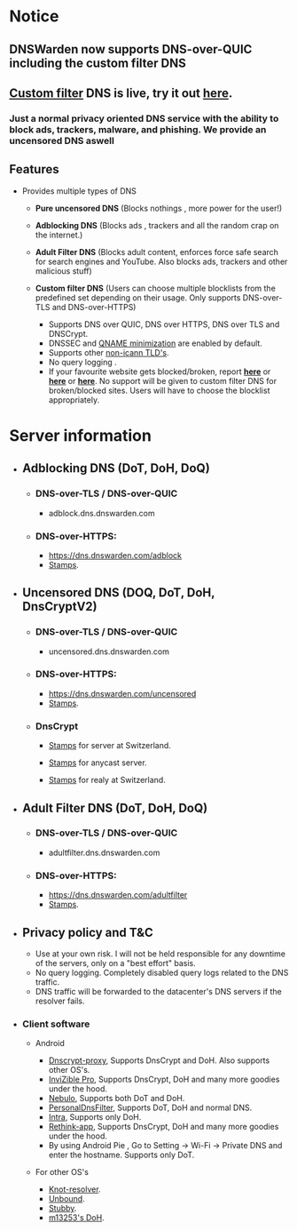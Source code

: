 # Notice

## DNSWarden now supports DNS-over-QUIC including the custom filter DNS

## [Custom filter](https://dnswarden.com/customfilter.html) DNS is live, try it out [here](https://dnswarden.com/customfilter.html).

### Just a normal privacy oriented DNS service with the ability to block ads, trackers, malware, and phishing. We provide an uncensored DNS aswell

## Features

* Provides multiple types of DNS 
  * **Pure uncensored DNS** (Blocks nothings , more power for the user!)
  * **Adblocking DNS** (Blocks ads , trackers and all the random crap on the internet.)
  * **Adult Filter DNS** (Blocks adult content, enforces force safe search for search engines and YouTube. Also blocks ads, trackers and other malicious stuff)
  * **Custom filter DNS** (Users can choose multiple blocklists from the predefined set depending on their usage. Only supports DNS-over-TLS and DNS-over-HTTPS)
  
    * Supports DNS over QUIC, DNS over HTTPS, DNS over TLS and DNSCrypt.
    * DNSSEC and [QNAME minimization](https://tools.ietf.org/html/rfc7816) are enabled by default.
    * Supports other [non-icann TLD's](https://github.com/bhanupratapys/dnswarden/issues/7#issuecomment-548266343).
    * No query logging .
    * If your favourite website gets blocked/broken, report **[here](https://github.com/dnswarden/blocklist-staging)** or **[here](https://t.me/dnswarden)** or **[here](mailto:dns-support@dnswarden.com)**. No support will be given to custom filter DNS for broken/blocked sites. Users will have to choose the blocklist appropriately. 

    
 # Server information
 
* ## Adblocking DNS (DoT, DoH, DoQ)
  
  
  * ### DNS-over-TLS / DNS-over-QUIC
     *  adblock.dns.dnswarden.com
  
  * ### DNS-over-HTTPS: 
    *  https://dns.dnswarden.com/adblock
    *  [Stamps](https://github.com/bhanupratapys/dnswarden/tree/master/stamps/doh#adblock).

    
  

       
* ## Uncensored DNS (DOQ, DoT, DoH, DnsCryptV2)
  
  
  * ### DNS-over-TLS / DNS-over-QUIC
     *  uncensored.dns.dnswarden.com
  
  * ### DNS-over-HTTPS: 
    *  https://dns.dnswarden.com/uncensored
    *  [Stamps](https://github.com/bhanupratapys/dnswarden/tree/master/stamps/doh#uncensored--unfiltered).
 
    
    
  * ### DnsCrypt

      * [Stamps](https://github.com/bhanupratapys/dnswarden/blob/master/stamps/dnscrypt/europe-switzerland.md#dnswarden-uncensor-dc-swiss) for server at Switzerland.
      
      * [Stamps](https://github.com/bhanupratapys/dnswarden/blob/master/stamps/dnscrypt/experimental_anycast.md#dnswarden-uncensor-dc) for anycast server.
      
      * [Stamps](https://github.com/bhanupratapys/dnswarden/blob/master/stamps/dnscrypt/relay.md#anon-dnswarden-swiss) for realy at Switzerland.
      

          

       
       
* ## Adult Filter DNS (DoT, DoH, DoQ)
  
  
  * ### DNS-over-TLS / DNS-over-QUIC
     *  adultfilter.dns.dnswarden.com
  
  * ### DNS-over-HTTPS: 
    *  https://dns.dnswarden.com/adultfilter
    *  [Stamps](https://github.com/bhanupratapys/dnswarden/tree/master/stamps/doh#adult-filter).

    
    
       
* ## Privacy policy and T&C
  * Use at your own risk. I will not be held responsible for any downtime of the servers, only on a "best effort" basis.
  * No query logging. Completely disabled query logs related to the DNS traffic.
  * DNS traffic will be forwarded to the datacenter's DNS servers if the resolver fails. 





* ### Client software

    * Android
      * [Dnscrypt-proxy](https://github.com/DNSCrypt/dnscrypt-proxy), Supports DnsCrypt and DoH. Also supports other OS's.
      * [InviZible Pro](https://f-droid.org/en/packages/pan.alexander.tordnscrypt.stable), Supports DnsCrypt, DoH and many more goodies under the hood.
      * [Nebulo](https://git.frostnerd.com/PublicAndroidApps/smokescreen#installation), Supports both DoT and DoH.
      * [PersonalDnsFilter](https://zenz-solutions.de/personaldnsfilter), Supports DoT, DoH and normal DNS.
      * [Intra](https://play.google.com/store/apps/details?id=app.intra), Supports only DoH.
      * [Rethink-app](https://github.com/celzero/rethink-app), Supports DnsCrypt, DoH and many more goodies under the hood.
      * By using Android Pie , Go to Setting -> Wi-Fi -> Private DNS and enter the hostname. Supports only DoT.
      
     
    * For other OS's
       * [Knot-resolver](https://www.knot-resolver.cz).
       * [Unbound](https://nlnetlabs.nl/projects/unbound/about).
       * [Stubby](https://dnsprivacy.org/wiki/display/DP/DNS+Privacy+Daemon+-+Stubby).
       * [m13253's DoH](https://github.com/m13253/dns-over-https).
